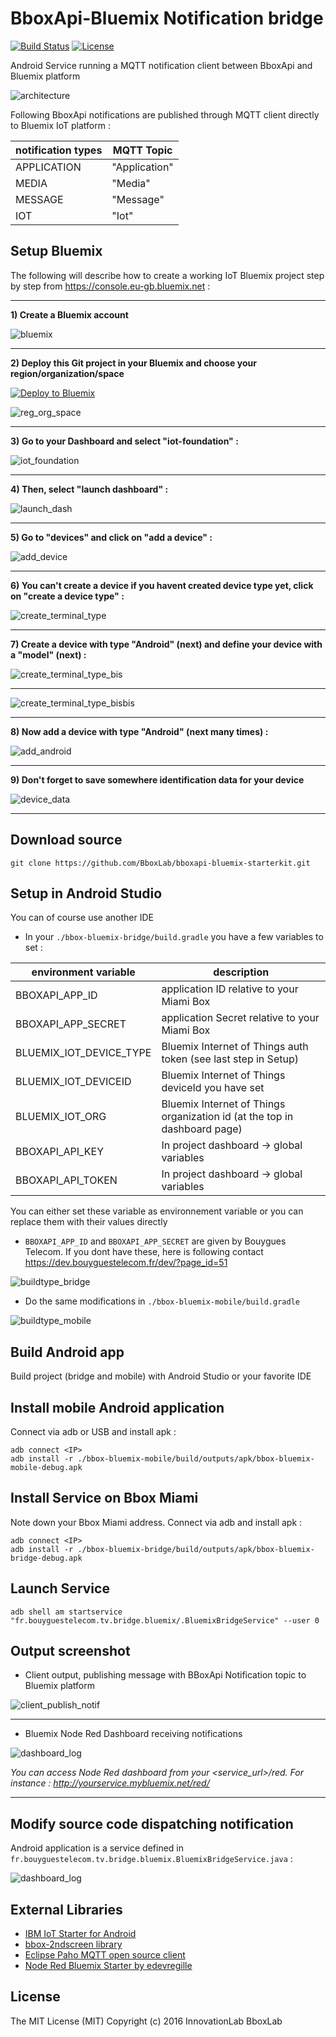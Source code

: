# BboxApi-Bluemix Notification bridge

[![Build Status](https://travis-ci.org/BboxLab/bboxapi-bluemix-starterkit.svg)](https://travis-ci.org/BboxLab/bboxapi-bluemix-starterkit)
[![License](http://img.shields.io/:license-mit-blue.svg)](LICENSE.md)

Android Service running a MQTT notification client between BboxApi and Bluemix platform

![architecture](img/architecture.jpg)

Following BboxApi notifications are published through MQTT client directly to Bluemix IoT platform : 


| notification types | MQTT Topic |
|--------------------|-------------------|
| APPLICATION         |  "Application" |
| MEDIA     |     "Media"       |
| MESSAGE |     "Message"         |
| IOT        |    "Iot"    |

## Setup Bluemix

The following will describe how to create a working IoT Bluemix project step by step from https://console.eu-gb.bluemix.net :

<hr/>

<b>1) Create a Bluemix account</b>

![bluemix](img/bluemix_logo.png)

<hr/>

<b>2) Deploy this Git project in your Bluemix and choose your region/organization/space</b>

[![Deploy to Bluemix](https://bluemix.net/deploy/button.png)](https://bluemix.net/deploy?repository=https://github.com/edevregille/node-red-iot-starter)

![reg_org_space](img/reg_org_space.png)
<hr/>

<b>3) Go to your Dashboard and select "iot-foundation" : </b>

![iot_foundation](img/iot_foundation.png)
<hr/>

<b>4) Then, select "launch dashboard" : </b>

![launch_dash](img/launch_dash.png)
<hr/>

<b>5) Go to "devices" and click on "add a device" :</b>

![add_device](img/add_device.png)
<hr/>

<b>6) You can't create a device if you havent created device type yet, click on "create a device type" :</b>

![create_terminal_type](img/create_terminal_type.png)
<hr/>

<b>7) Create a device with type "Android" (next) and define your device with a "model" (next) :</b>

![create_terminal_type_bis](img/create_terminal_type_bis.png)
<hr/>

![create_terminal_type_bisbis](img/type.png)
<hr/>


<b>8) Now add a device with type "Android" (next many times) : </b>

![add_android](img/add_android.png)
<hr/>

<b>9) Don't forget to save somewhere identification data for your device </b>

![device_data](img/device_data.png)
<hr/>

## Download source

```
git clone https://github.com/BboxLab/bboxapi-bluemix-starterkit.git
```

## Setup in Android Studio

You can of course use another IDE

* In your `./bbox-bluemix-bridge/build.gradle` you have a few variables to set :

| environment variable | description |
|--------------------|-------------------|
| BBOXAPI_APP_ID         | application ID relative to your Miami Box  |
| BBOXAPI_APP_SECRET     | application Secret relative to your Miami Box             |
| BLUEMIX_IOT_DEVICE_TYPE | Bluemix Internet of Things auth token (see last step in Setup)              |
| BLUEMIX_IOT_DEVICEID   | Bluemix Internet of Things deviceId you have set              |
| BLUEMIX_IOT_ORG        | Bluemix Internet of Things organization id (at the top in dashboard page)        |
| BBOXAPI_API_KEY        | In project dashboard -> global variables  |
| BBOXAPI_API_TOKEN      | In project dashboard -> global variables             |

You can either set these variable as environnement variable or you can replace them with their values directly

* `BBOXAPI_APP_ID` and `BBOXAPI_APP_SECRET` are given by Bouygues Telecom. If you dont have these, here is following contact https://dev.bouyguestelecom.fr/dev/?page_id=51

![buildtype_bridge](img/buildtype_bridge.png)

* Do the same modifications in `./bbox-bluemix-mobile/build.gradle`

![buildtype_mobile](img/buildtype_mobile.png)

## Build Android app

Build project (bridge and mobile) with Android Studio or your favorite IDE

## Install mobile Android application

Connect via adb or USB and install apk :  

```
adb connect <IP>
adb install -r ./bbox-bluemix-mobile/build/outputs/apk/bbox-bluemix-mobile-debug.apk
```

## Install Service on Bbox Miami

Note down your Bbox Miami <IP> address.
Connect via adb and install apk :  

```
adb connect <IP>
adb install -r ./bbox-bluemix-bridge/build/outputs/apk/bbox-bluemix-bridge-debug.apk
```

## Launch Service

```
adb shell am startservice  "fr.bouyguestelecom.tv.bridge.bluemix/.BluemixBridgeService" --user 0
```

## Output screenshot

* Client output, publishing message with BBoxApi Notification topic to Bluemix platform

![client_publish_notif](img/client_publish_notif.png)
<hr/>

* Bluemix Node Red Dashboard receiving notifications

![dashboard_log](img/dashboard_log.png)

<i>You can access Node Red dashboard from your <service_url>/red. For instance : http://yourservice.mybluemix.net/red/</i>

<hr/>

## Modify source code dispatching notification

Android application is a service defined in `fr.bouyguestelecom.tv.bridge.bluemix.BluemixBridgeService.java` :

![dashboard_log](img/dispatch_notification.png)

## External Libraries

* <a href="https://github.com/ibm-messaging/iot-starter-for-android">IBM IoT Starter for Android</a>
* <a href="https://github.com/BboxLab/bbox-2ndscreen-android">bbox-2ndscreen library</a>
* <a href="http://www.eclipse.org/paho/">Eclipse Paho MQTT open source client</a>
* <a href="https://github.com/edevregille/node-red-iot-starter">Node Red Bluemix Starter by edevregille</a>


## License

The MIT License (MIT) Copyright (c) 2016 InnovationLab BboxLab

